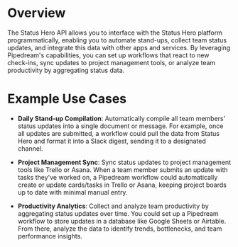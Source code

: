 # Overview

The Status Hero API allows you to interface with the Status Hero platform programmatically, enabling you to automate stand-ups, collect team status updates, and integrate this data with other apps and services. By leveraging Pipedream's capabilities, you can set up workflows that react to new check-ins, sync updates to project management tools, or analyze team productivity by aggregating status data.

# Example Use Cases

- **Daily Stand-up Compilation**: Automatically compile all team members' status updates into a single document or message. For example, once all updates are submitted, a workflow could pull the data from Status Hero and format it into a Slack digest, sending it to a designated channel.

- **Project Management Sync**: Sync status updates to project management tools like Trello or Asana. When a team member submits an update with tasks they've worked on, a Pipedream workflow could automatically create or update cards/tasks in Trello or Asana, keeping project boards up to date with minimal manual entry.

- **Productivity Analytics**: Collect and analyze team productivity by aggregating status updates over time. You could set up a Pipedream workflow to store updates in a database like Google Sheets or Airtable. From there, analyze the data to identify trends, bottlenecks, and team performance insights.
